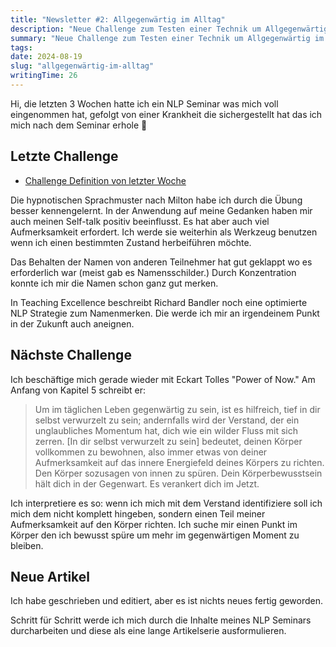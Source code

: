 ```yaml
---
title: "Newsletter #2: Allgegenwärtig im Alltag"
description: "Neue Challenge zum Testen einer Technik um Allgegenwärtig im Alltag zu bleiben."
summary: "Neue Challenge zum Testen einer Technik um Allgegenwärtig im Alltag zu bleiben."
tags:
date: 2024-08-19
slug: "allgegenwärtig-im-alltag"
writingTime: 26
---
```


Hi,
die letzten 3 Wochen hatte ich ein NLP Seminar was mich voll eingenommen
hat, gefolgt von einer Krankheit die sichergestellt hat das ich mich nach
dem Seminar erhole :slightly_smiling_face:

## Letzte Challenge

- [Challenge Definition von letzter Woche](newsletter/1#nächste-challenge)

Die hypnotischen Sprachmuster nach Milton habe ich durch die Übung besser
kennengelernt.
In der Anwendung auf meine Gedanken haben mir auch meinen Self-talk positiv
beeinflusst.
Es hat aber auch viel Aufmerksamkeit erfordert.
Ich werde sie weiterhin als Werkzeug benutzen wenn ich einen bestimmten
Zustand herbeiführen möchte.

Das Behalten der Namen von anderen Teilnehmer hat gut geklappt wo es
erforderlich war (meist gab es Namensschilder.)
Durch Konzentration konnte ich mir die Namen schon ganz gut merken.

In Teaching Excellence beschreibt Richard Bandler noch eine optimierte NLP
Strategie zum Namenmerken.
Die werde ich mir an irgendeinem Punkt in der Zukunft auch aneignen.

## Nächste Challenge

Ich beschäftige mich gerade wieder mit Eckart Tolles "Power of Now."
Am Anfang von Kapitel 5 schreibt er:

> Um im täglichen Leben gegenwärtig zu sein, ist es hilfreich, tief in
dir selbst verwurzelt zu sein; andernfalls wird der Verstand, der ein
unglaubliches Momentum hat, dich wie ein wilder Fluss mit sich zerren.
> [In dir selbst verwurzelt zu sein] bedeutet, deinen Körper vollkommen
zu bewohnen, also immer etwas von deiner Aufmerksamkeit auf das innere
Energiefeld deines Körpers zu richten.
Den Körper sozusagen von innen zu spüren.
Dein Körperbewusstsein hält dich in der Gegenwart.
Es verankert dich im Jetzt.

Ich interpretiere es so: wenn ich mich mit dem Verstand identifiziere soll
ich mich dem nicht komplett hingeben, sondern einen Teil meiner
Aufmerksamkeit auf den Körper richten.
Ich suche mir einen Punkt im Körper den ich bewusst spüre um mehr im
gegenwärtigen Moment zu bleiben.

## Neue Artikel

Ich habe geschrieben und editiert, aber es ist nichts neues fertig geworden.

Schritt für Schritt werde ich mich durch die Inhalte meines NLP Seminars
durcharbeiten und diese als eine lange Artikelserie ausformulieren.
